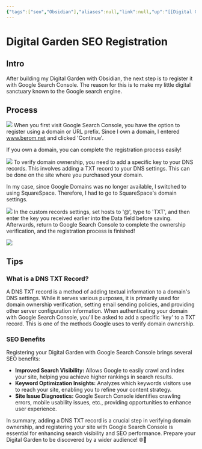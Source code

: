 ```yaml
---
{"tags":["seo","Obsidian"],"aliases":null,"link":null,"up":"[[Digital Garden SEO 등록]]","persona":null,"index":null,"date_created":"2024-02-25","date_modified":"2024-02-25","type":"[[📚 041 Blog]]","dg-publish":true,"permalink":"/digital-garden/digital-garden/obsidian-digital-garden-seo-registration/","dgPassFrontmatter":true,"noteIcon":"1","created":"2024-02-25T21:01:14.770+09:00","updated":"2024-02-25T21:03:56.875+09:00"}
---
```


# Digital Garden SEO Registration
## Intro
After building my Digital Garden with Obsidian, the next step is to register it with Google Search Console. The reason for this is to make my little digital sanctuary known to the Google search engine.

## Process

![](https://i.imgur.com/itUtPtX.png)
When you first visit Google Search Console, you have the option to register using a domain or URL prefix. Since I own a domain, I entered www.berom.net and clicked 'Continue'.

If you own a domain, you can complete the registration process easily!

![](https://i.imgur.com/DbY21Or.png)
To verify domain ownership, you need to add a specific key to your DNS records. This involves adding a TXT record to your DNS settings. This can be done on the site where you purchased your domain.

In my case, since Google Domains was no longer available, I switched to using SquareSpace. Therefore, I had to go to SquareSpace's domain settings.

![](https://i.imgur.com/UmgmAXn.png)
In the custom records settings, set hosts to '@', type to 'TXT', and then enter the key you received earlier into the Data field before saving. Afterwards, return to Google Search Console to complete the ownership verification, and the registration process is finished!

![](https://i.imgur.com/5ZEI5Q4.png)

## Tips

### What is a DNS TXT Record?
A DNS TXT record is a method of adding textual information to a domain's DNS settings. While it serves various purposes, it is primarily used for domain ownership verification, setting email sending policies, and providing other server configuration information. When authenticating your domain with Google Search Console, you'll be asked to add a specific 'key' to a TXT record. This is one of the methods Google uses to verify domain ownership.

### SEO Benefits
Registering your Digital Garden with Google Search Console brings several SEO benefits:
- **Improved Search Visibility:** Allows Google to easily crawl and index your site, helping you achieve higher rankings in search results.
- **Keyword Optimization Insights:** Analyzes which keywords visitors use to reach your site, enabling you to refine your content strategy.
- **Site Issue Diagnostics:** Google Search Console identifies crawling errors, mobile usability issues, etc., providing opportunities to enhance user experience.

In summary, adding a DNS TXT record is a crucial step in verifying domain ownership, and registering your site with Google Search Console is essential for enhancing search visibility and SEO performance. Prepare your Digital Garden to be discovered by a wider audience! 🌐🌸
